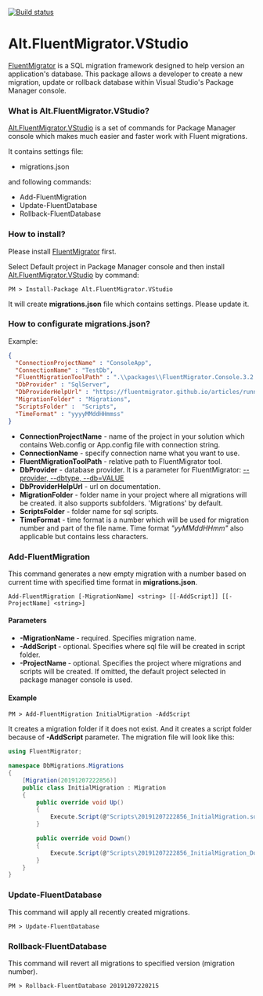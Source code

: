 [![Build status](https://ci.appveyor.com/api/projects/status/n76p0y2j17esa415/branch/master?svg=true)](https://ci.appveyor.com/project/crimcol/alt-fluentmigrator-vstudio/branch/master)
# Alt.FluentMigrator.VStudio
[FluentMigrator](https://github.com/schambers/fluentmigrator) is a SQL migration framework designed to help version an application's database. This package allows a developer to create a new migration, update or rollback database within Visual Studio's Package Manager console.

### What is Alt.FluentMigrator.VStudio?
[Alt.FluentMigrator.VStudio](https://github.com/crimcol/Alt.FluentMigrator.VStudio) is a set of commands for Package Manager console which makes much easier and faster work with Fluent migrations.

It contains settings file:

* migrations.json

and following commands:

* Add-FluentMigration
* Update-FluentDatabase
* Rollback-FluentDatabase

### How to install?
Please install [FluentMigrator](https://github.com/schambers/fluentmigrator) first.

Select Default project in Package Manager console and then install [Alt.FluentMigrator.VStudio](https://www.nuget.org/packages/Alt.FluentMigrator.VStudio/) by command:

```console
PM > Install-Package Alt.FluentMigrator.VStudio
```
It will create **migrations.json** file which contains settings. Please update it.

### How to configurate migrations.json?

Example:

```json
{
  "ConnectionProjectName" : "ConsoleApp",
  "ConnectionName" : "TestDb",
  "FluentMigrationToolPath" : ".\\packages\\FluentMigrator.Console.3.2.1\\net461\\x86\\Migrate.exe",
  "DbProvider" : "SqlServer",
  "DbProviderHelpUrl" : "https://fluentmigrator.github.io/articles/runners/runner-console.html#--provider---dbtype---dbvalue-required",
  "MigrationFolder" : "Migrations",
  "ScriptsFolder" :  "Scripts",
  "TimeFormat" : "yyyyMMddHHmmss"
}
```
* **ConnectionProjectName** - name of the project in your solution which contains Web.config or App.config file with connection string.
* **ConnectionName** - specify connection name what you want to use.
* **FluentMigrationToolPath** - relative path to FluentMigrator tool.
* **DbProvider** - database provider. It is a parameter for FluentMigrator: [--provider, --dbtype, --db=VALUE](https://fluentmigrator.github.io/articles/runners/runner-console.html#--provider---dbtype---dbvalue-required)
* **DbProviderHelpUrl** - url on documentation.
* **MigrationFolder** - folder name in your project where all migrations will be created. it also supports subfolders. 'Migrations' by default.
* **ScriptsFolder** - folder name for sql scripts.
* **TimeFormat** - time format is a number which will be used for migration number and part of the file name. Time format *"yyMMddHHmm"* also applicable but contains less characters.


### Add-FluentMigration
This command generates a new empty migration with a number based on current time with specified time format in **migrations.json**.

```console
Add-FluentMigration [-MigrationName] <string> [[-AddScript]] [[-ProjectName] <string>]
```

#### Parameters
* **-MigrationName <string>** -  required. Specifies migration name.
* **-AddScript <SwitchParameter>** - optional. Specifies where sql file will be created in script folder.
* **-ProjectName <string>** - optional. Specifies the project where migrations and scripts will be created. If omitted, the default project selected in package manager console is used.

#### Example

```console
PM > Add-FluentMigration InitialMigration -AddScript
```
It creates a migration folder if it does not exist. And it creates a script folder because of **-AddScript** parameter.
The migration file will look like this:

```csharp
using FluentMigrator;

namespace DbMigrations.Migrations
{
	[Migration(20191207222856)]
	public class InitialMigration : Migration
	{
		public override void Up()
		{
			Execute.Script(@"Scripts\20191207222856_InitialMigration.sql");
		}

		public override void Down()
		{
			Execute.Script(@"Scripts\20191207222856_InitialMigration_Down.sql");
		}
	}
}  
```

### Update-FluentDatabase

This command will apply all recently created migrations.

```console
PM > Update-FluentDatabase
```

### Rollback-FluentDatabase

This command will revert all migrations to specified version (migration number).

```console
PM > Rollback-FluentDatabase 20191207220215
```
